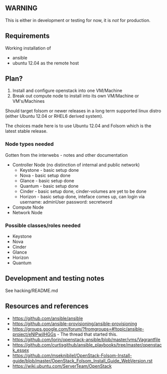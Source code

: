 ## WARNING

This is either in development or testing for now, it is *not* for production.

## Requirements

Working installation of 

* ansible
* ubuntu 12.04 as the remote host

## Plan?

1. Install and configure openstack into one VM/Machine
1. Break out compute node to install into its own VM/Machine or VM's/Machines

Should target folsom or newer releases in a long term supported linux
distro (either Ubuntu 12.04 or RHEL6 derived system).

The choices made here is to use Ubuntu 12.04 and Folsom which is the latest
stable release.

### Node types needed

Gotten from the interwebs - notes and other documentation

* Controller Node (no distinction of internal and public network)
    - Keystone - basic setup done
    - Nova - basic setup done
    - Glance - basic setup done
    - Quantum - basic setup done
    - Cinder - basic setup done, cinder-volumes are yet to be done
    - Horizon - basic setup done, inteface comes up, can login via username: adminUser password: secretword
* Compute Node
* Network Node

### Possible classes/roles needed

* Keystone
* Nova
* Cinder
* Glance
* Horizon
* Quantum

## Development and testing notes

See hacking/README.md

## Resources and references

* <https://github.com/ansible/ansible>
* <https://github.com/ansible-provisioning/ansible-provisioning>
* <https://groups.google.com/forum/?fromgroups=#!topic/ansible-project/eNlPwjIHGGs> - The thread that started this.
* <https://github.com/lorin/openstack-ansible/blob/master/vms/Vagrantfile>
* <https://github.com/curtisgithub/ansible_playbooks/tree/master/openstack_essex>
* <https://github.com/mseknibilel/OpenStack-Folsom-Install-guide/blob/master/OpenStack_Folsom_Install_Guide_WebVersion.rst>
* <https://wiki.ubuntu.com/ServerTeam/OpenStack>
